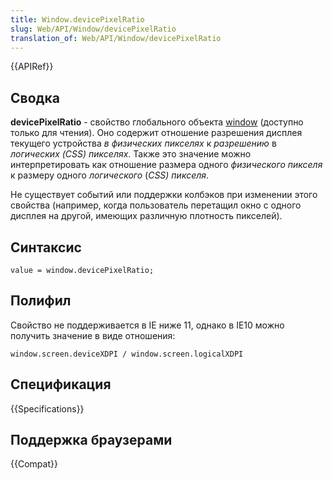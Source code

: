 ```yaml
---
title: Window.devicePixelRatio
slug: Web/API/Window/devicePixelRatio
translation_of: Web/API/Window/devicePixelRatio
---
```


{{APIRef}}

## Сводка

**devicePixelRatio** - свойство глобального объекта [window](/ru/docs/Web/API/Window/window) (доступно только для чтения). Оно содержит отношение разрешения дисплея текущего устройства _в физических пикселях_ к _разрешению_ в _логических (CSS) пикселях_. Также это значение можно интерпретировать как отношение размера одного _физического пикселя_ к размеру одного _логического_ (_CSS) пикселя_.

Не существует событий или поддержки колбэков при изменении этого свойства (например, когда пользователь перетащил окно с одного дисплея на другой, имеющих различную плотность пикселей).

## Синтаксис

```
value = window.devicePixelRatio;
```

## Полифил

Свойство не поддерживается в IE ниже 11, однако в IE10 можно получить значение в виде отношения:

```
window.screen.deviceXDPI / window.screen.logicalXDPI
```

## Спецификация

{{Specifications}}

## Поддержка браузерами

{{Compat}}
